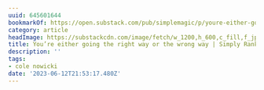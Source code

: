 ```yaml
---
uuid: 645601644
bookmarkOf: https://open.substack.com/pub/simplemagic/p/youre-either-going-the-right-way?r=5cjn3&utm_medium=ios&utm_campaign=post
category: article
headImage: https://substackcdn.com/image/fetch/w_1200,h_600,c_fill,f_jpg,q_auto:good,fl_progressive:steep,g_auto/https%3A%2F%2Fsubstack-post-media.s3.amazonaws.com%2Fpublic%2Fimages%2F399fb52f-e76b-4eb0-a816-d8f96897a5ff_1200x800.jpeg
title: You’re either going the right way or the wrong way | Simply Ranked
description: ''
tags:
- cole nowicki
date: '2023-06-12T21:53:17.480Z'
---
```



